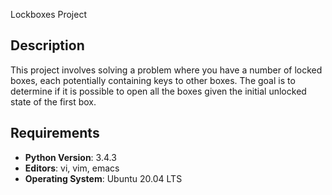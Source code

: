  Lockboxes Project

## Description

This project involves solving a problem where you have a number of locked boxes, each potentially containing keys to other boxes. The goal is to determine if it is possible to open all the boxes given the initial unlocked state of the first box.

## Requirements

- **Python Version**: 3.4.3
- **Editors**: vi, vim, emacs
- **Operating System**: Ubuntu 20.04 LTS
